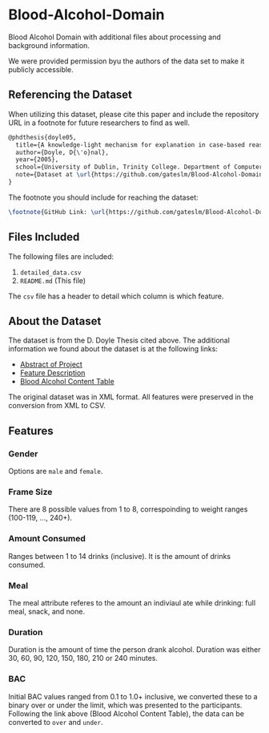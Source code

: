 # Blood-Alcohol-Domain
Blood Alcohol Domain with additional files about processing and background information. 

We were provided permission byu the authors of the data set to make it publicly accessible. 

## Referencing the Dataset

When utilizing this dataset, please cite this paper and include the repository URL in a footnote for future researchers to find as well. 

```tex
@phdthesis{doyle05,
  title={A knowledge-light mechanism for explanation in case-based reasoning},
  author={Doyle, D{\'o}nal},
  year={2005},
  school={University of Dublin, Trinity College. Department of Computer Science},
  note={Dataset at \url{https://github.com/gateslm/Blood-Alcohol-Domain}. Thesis at \url{http://www.tara.tcd.ie/handle/2262/847}.}
}
```

The footnote you should include for reaching the dataset:

```tex
\footnote{GitHub Link: \url{https://github.com/gateslm/Blood-Alcohol-Domain}}
```

## Files Included

The following files are included: 
1. `detailed_data.csv`
2. `README.md` (This file)

The `csv` file has a header to detail which column is which feature. 

## About the Dataset

The dataset is from the D. Doyle Thesis cited above. The additional information we found about the dataset is at the following links:
- [Abstract of Project](https://web.archive.org/web/20010826182630/http://www.cs.tcd.ie/~doylemi/abstract.html)
- [Feature Description](https://web.archive.org/web/20010722131007fw_/http://www.maths.tcd.ie/~mdoyle/java/javahtml/form.html)
- [Blood Alcohol Content Table](https://web.archive.org/web/20010722131337fw_/http://www.maths.tcd.ie/~mdoyle/java/javahtml/table.html)

The original dataset was in XML format. All features were preserved in the conversion from XML to CSV. 

## Features

### Gender
Options are `male` and `female`. 

### Frame Size
There are 8 possible values from 1 to 8, correspoinding to weight ranges (100-119, ..., 240+). 

### Amount Consumed
Ranges between 1 to 14 drinks (inclusive). It is the amount of drinks consumed. 

### Meal
The meal attribute referes to the amount an indiviaul ate while drinking: full meal, snack, and none. 

### Duration
Duration is the amount of time the person drank alcohol. Duration was either 30, 60, 90, 120, 150, 180, 210 or 240 minutes. 

### BAC
Initial BAC values ranged from 0.1 to 1.0+ inclusive, we converted these to a binary over or under the limit, which was presented to the participants.  Following the link above (Blood Alcohol Content Table), the data can be converted to `over` and `under`. 